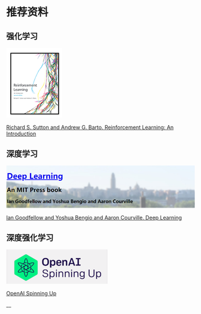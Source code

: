 # 推荐资料

## 强化学习

![](../.gitbook/assets/image%20%28172%29.png)

[Richard S. Sutton and Andrew G. Barto. Reinforcement Learning: An Introduction](http://incompleteideas.net/book/the-book-2nd.html)

## 深度学习

![](../.gitbook/assets/image%20%28168%29.png)

[Ian Goodfellow and Yoshua Bengio and Aaron Courville. Deep Learning](http://www.deeplearningbook.org/)

## 深度强化学习

![](../.gitbook/assets/image%20%2868%29.png)

[OpenAI Spinning Up](http://spinningup.openai.com/en/latest/index.html)





\_\_

